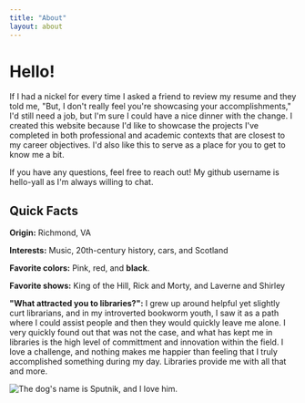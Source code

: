 ```yaml
---
title: "About"
layout: about
---
```

# Hello!
If I had a nickel for every time I asked a friend to review my resume and they told me, "But, I don't really feel you're showcasing your accomplishments," I'd still need a job, but I'm sure I could have a nice dinner with the change. I created this website because I'd like to showcase the projects I've completed in both professional and academic contexts that are closest to my career objectives. I'd also like this to serve as a place for you to get to know me a bit. 

If you have any questions, feel free to reach out! My github username is hello-yall as I'm always willing to chat.

## Quick Facts
**Origin:** Richmond, VA  

**Interests:** Music, 20th-century history, cars, and Scotland  

**Favorite colors:** Pink, red, and **black**.  

**Favorite shows:** King of the Hill, Rick and Morty, and Laverne and Shirley  

**"What attracted you to libraries?":** I grew up around helpful yet slightly curt librarians, and in my introverted bookworm youth, I saw it as a path where I could assist people and then they would quickly leave me alone. I very quickly found out that was not the case, and what has kept me in libraries is the high level of committment and innovation within the field. I love a challenge, and nothing makes me happier than feeling that I truly accomplished something during my day. Libraries provide me with all that and more.  

![The dog's name is Sputnik, and I love him.](/images/IMG_2309.JPG "Me & Sputnik")
